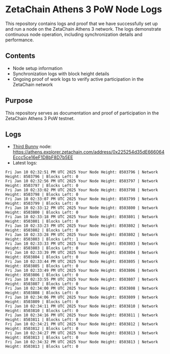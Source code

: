 # ZetaChain Athens 3 PoW Node Logs
This repository contains logs and proof that we have successfully set up and run a node on the ZetaChain Athens 3 network. The logs demonstrate continuous node operation, including synchronization details and performance.

## Contents
- Node setup information
- Synchronization logs with block height details
- Ongoing proof of work logs to verify active participation in the ZetaChain network

## Purpose
This repository serves as documentation and proof of participation in the ZetaChain Athens 3 PoW testnet.

## Logs

- [Third Bunny](https://thirdbunny.xyz/) node: https://athens.explorer.zetachain.com/address/0x225254d35dE666064Eccc5ce16eF1D8bF8D7b5EE
- Latest logs:
```
Fri Jan 10 02:32:51 PM UTC 2025 Your Node Height: 8503796 | Network Height: 8503796 | Blocks Left: 0
Fri Jan 10 02:32:56 PM UTC 2025 Your Node Height: 8503797 | Network Height: 8503797 | Blocks Left: 0
Fri Jan 10 02:33:02 PM UTC 2025 Your Node Height: 8503798 | Network Height: 8503798 | Blocks Left: 0
Fri Jan 10 02:33:07 PM UTC 2025 Your Node Height: 8503799 | Network Height: 8503799 | Blocks Left: 0
Fri Jan 10 02:33:12 PM UTC 2025 Your Node Height: 8503800 | Network Height: 8503800 | Blocks Left: 0
Fri Jan 10 02:33:18 PM UTC 2025 Your Node Height: 8503801 | Network Height: 8503801 | Blocks Left: 0
Fri Jan 10 02:33:23 PM UTC 2025 Your Node Height: 8503802 | Network Height: 8503802 | Blocks Left: 0
Fri Jan 10 02:33:28 PM UTC 2025 Your Node Height: 8503802 | Network Height: 8503803 | Blocks Left: 1
Fri Jan 10 02:33:33 PM UTC 2025 Your Node Height: 8503803 | Network Height: 8503803 | Blocks Left: 0
Fri Jan 10 02:33:39 PM UTC 2025 Your Node Height: 8503804 | Network Height: 8503804 | Blocks Left: 0
Fri Jan 10 02:33:44 PM UTC 2025 Your Node Height: 8503805 | Network Height: 8503805 | Blocks Left: 0
Fri Jan 10 02:33:49 PM UTC 2025 Your Node Height: 8503806 | Network Height: 8503806 | Blocks Left: 0
Fri Jan 10 02:33:55 PM UTC 2025 Your Node Height: 8503807 | Network Height: 8503807 | Blocks Left: 0
Fri Jan 10 02:34:00 PM UTC 2025 Your Node Height: 8503808 | Network Height: 8503808 | Blocks Left: 0
Fri Jan 10 02:34:06 PM UTC 2025 Your Node Height: 8503809 | Network Height: 8503809 | Blocks Left: 0
Fri Jan 10 02:34:11 PM UTC 2025 Your Node Height: 8503810 | Network Height: 8503810 | Blocks Left: 0
Fri Jan 10 02:34:16 PM UTC 2025 Your Node Height: 8503811 | Network Height: 8503811 | Blocks Left: 0
Fri Jan 10 02:34:21 PM UTC 2025 Your Node Height: 8503812 | Network Height: 8503812 | Blocks Left: 0
Fri Jan 10 02:34:27 PM UTC 2025 Your Node Height: 8503813 | Network Height: 8503813 | Blocks Left: 0
Fri Jan 10 02:34:32 PM UTC 2025 Your Node Height: 8503813 | Network Height: 8503813 | Blocks Left: 0
```
